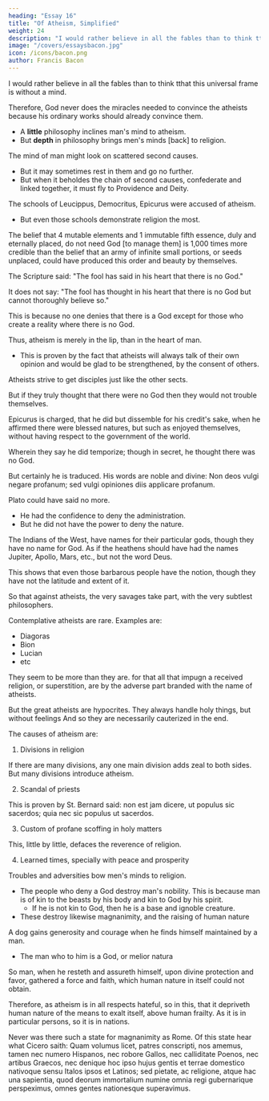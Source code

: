 ```yaml
---
heading: "Essay 16"
title: "Of Atheism, Simplified"
weight: 24
description: "I would rather believe in all the fables than to think tthat this universal frame is without a mind"
image: "/covers/essaysbacon.jpg"
icon: /icons/bacon.png
author: Francis Bacon
---
```



I would rather believe in all the fables than to think tthat this universal frame is without a mind. 

<!-- in the Legend, and the Talmud, and the Alcoran -->

Therefore, God never does the miracles needed to convince the atheists because his ordinary works should already convince them. 

- A **little** philosophy inclines man's mind to atheism. 
- But **depth** in philosophy brings men's minds [back] to religion. 

The mind of man might look on scattered second causes. 
- But it may sometimes rest in them and go no further.
- But when it beholdes the chain of second causes, confederate and linked together, it must fly to Providence and Deity.

The schools of Leucippus, Democritus, Epicurus were accused of atheism.
- But even those schools demonstrate religion the most.


The belief that 4 mutable elements and 1 immutable fifth essence, duly and eternally placed, do not need God [to manage them] is 1,000 times more credible than the belief that an army of infinite small portions, or seeds unplaced, could have produced this order and beauty by themselves.
<!-- , without a divine marshal.  -->


The Scripture said: "The fool has said in his heart that there is no God."

It does not say: "The fool has thought in his heart that there is no God but cannot thoroughly believe so."

  <!-- ; so as he rather saith it, by rote to himself, as that he would have, than that he can , or be persuaded of it.  -->

This is because no one denies that there is a God except for those who create a reality where there is no God. 
<!-- maketh that there were no God.  -->

Thus, atheism is merely in the lip, than in the heart of man.
- This is proven by the fact that atheists will always talk of their own opinion and would be glad to be strengthened, by the consent of others.
<!-- , as if they fainted in it, within themselves,  -->


Atheists strive to get disciples just like the other sects.

<!-- nd, which is most of all, you shall have of them, that will suffer for atheism, and not recant; whereas  -->

But if they truly thought that there were no God then they would not trouble themselves.

Epicurus is charged, that he did but dissemble for his credit's sake, when he affirmed there were blessed natures, but such as enjoyed themselves, without having respect to the government of the world. 

Wherein they say he did temporize; though in secret, he thought there was no God. 

But certainly he is traduced. His words are noble and divine: Non deos vulgi negare profanum; sed vulgi opiniones diis applicare profanum.

Plato could have said no more. 
- He had the confidence to deny the administration.
- But he did not have the power to deny the nature.

The Indians of the West, have names for their particular gods, though they have no name for God. As if the heathens should have had the names Jupiter, Apollo, Mars, etc., but not the word Deus.

This shows that even those barbarous people have the notion, though they have not the latitude and extent of it.

So that against atheists, the very savages take part, with the very subtlest philosophers. 

Contemplative atheists are rare. Examples are:
- Diagoras
- Bion
- Lucian
- etc

They seem to be more than they are. for that all that impugn a received religion, or superstition, are by the adverse part branded with the name of atheists. 

But the great atheists are hypocrites. They always handle holy things, but without feelings And so they are necessarily cauterized in the end. 

The causes of atheism are:

1. Divisions in religion

If there are many divisions, any one main division adds zeal to both sides. But many divisions introduce atheism.

2. Scandal of priests

This is proven by St. Bernard said: non est jam dicere, ut populus sic sacerdos; quia nec sic populus ut sacerdos. 

3. Custom of profane scoffing in holy matters

This, little by little, defaces the reverence of religion. 

4. Learned times, specially with peace and prosperity
 
Troubles and adversities bow men's minds to religion. 
- The people who deny a God destroy man's nobility. This is because man is of kin to the beasts by his body and kin to God by his spirit.
  - If he is not kin to God, then he is a base and ignoble creature. 
- These destroy likewise magnanimity, and the raising of human nature

A dog gains generosity and courage when he finds himself maintained by a man.
- The man who to him is a God, or melior natura

<!-- ; which courage is manifestly such, as that creature, without that confidence of a better nature than his own, could never attain.  -->

So man, when he resteth and assureth himself, upon divine protection and favor, gathered a force and faith, which human nature in itself could not obtain. 

Therefore, as atheism is in all respects hateful, so in this, that it depriveth human nature of the means to exalt itself, above human frailty. As it is in particular persons, so it is in nations. 

Never was there such a state for magnanimity as Rome. Of this state hear what Cicero saith: Quam volumus licet, patres conscripti, nos amemus, tamen nec numero Hispanos, nec robore Gallos, nec calliditate Poenos, nec artibus Graecos, nec denique hoc ipso hujus gentis et terrae domestico nativoque sensu Italos ipsos et Latinos; sed pietate, ac religione, atque hac una sapientia, quod deorum immortalium numine omnia regi gubernarique perspeximus, omnes gentes nationesque superavimus.
